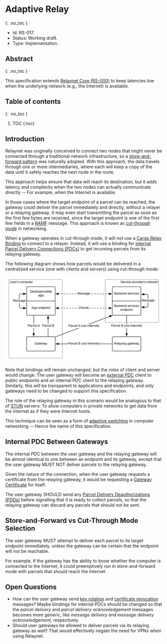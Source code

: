 # Adaptive Relay
{: .no_toc }

- Id: RS-017.
- Status: Working draft.
- Type: Implementation.

## Abstract
{: .no_toc }

This specification extends [Relaynet Core (RS-000)](rs000-core.md) to keep latencies low when the underlying network (e.g., the Internet) is available.

## Table of contents
{: .no_toc }

1. TOC
{:toc}

## Introduction

Relaynet was originally conceived to connect two nodes that might never be connected through a traditional network infrastructure, so a [store-and-forward pattern](https://en.wikipedia.org/wiki/Store_and_forward) was naturally adopted. With this approach, the data travels through one or more intermediaries, where each will keep a copy of the data until it safely reaches the next node in the route.

This approach helps ensure that data will reach its destination, but it adds latency and complexity when the two nodes can actually communicate directly -- For example, when the Internet is available.

In those cases where the target endpoint of a parcel can be reached, the gateway could deliver the parcel immediately and directly, without a relayer or a relaying gateway. It may even start transmitting the parcel as soon as the first few bytes are received, since the target endpoint is one of the first few fields in a [RAMF](rs001-ramf.md) message. This approach is known as [cut-through mode](https://en.wikipedia.org/wiki/Cut-through_switching) in networking.

When a gateway operates in cut-through mode, it will not use a [Cargo Relay Binding](rs000-core.md#cargo-relay-binding) to connect to a relayer. Instead, it will use a binding for [internal Parcel Delivery Connections (PDCs)](rs000-core.md#internal-pdc) to get incoming parcels from its relaying gateway. 

The following diagram shows how parcels would be delivered in a centralized service (one with clients and servers) using cut-through mode:

![](assets/rs017/cut-through-mode.svg)

Note that bindings will remain unchanged, but the roles of client and server would change: The user gateway will become an [external PDC](rs000-core.md#external-pdc) client to public endpoints and an internal PDC client to the relaying gateway. Similarly, this will be transparent to applications and endpoints, and only gateways need to be changed to support this specification.

The role of the relaying gateway in this scenario would be analogous to that of [STUN](https://en.wikipedia.org/wiki/STUN) servers: To allow computers in private networks to get data from the Internet as if they were Internet hosts.

This technique can be seen as a form of [adaptive switching](https://en.wikipedia.org/wiki/Adaptive_switching) in computer networking -- Hence the name of this specification.

## Internal PDC Between Gateways

The internal PDC between the user gateway and the relaying gateway will be almost identical to one between an endpoint and its gateway, except that the user gateway MUST NOT deliver parcels to the relaying gateway.

Given the nature of the connection, when the user gateway requests a certificate from the relaying gateway, it would be requesting a [Gateway Certificate](rs002-pki.md#gateway-certificate) for itself.

The user gateway SHOULD send any [Parcel Delivery Deauthorizations (PDDs)](rs002-pki.md#parcel-delivery-deauthorization-pdd) before signalling that it is ready to collect parcels, so that the relaying gateway can discard any parcels that should not be sent.

## Store-and-Forward vs Cut-Through Mode Selection

The user gateway MUST attempt to deliver each parcel to its target endpoint immediately, unless the gateway can be certain that the endpoint will not be reachable.

For example, if the gateway has the ability to know whether the computer is connected to the Internet, it could preemptively run in store-and-forward mode with parcels that should reach the Internet.

## Open Questions

- How can the user gateway send [key rotation](rs002-pki.md#certificate-and-key-rotation) and [certificate revocation](rs002-pki.md) messages? Maybe bindings for internal PDCs should be changed so that the _parcel delivery_ and _parcel delivery acknowledgement_ messages becomes more generic, like _message delivery_ and _message delivery acknowledgement_, respectively.
- Should user gateways be allowed to deliver parcels via its relaying gateway as well? That would effectively negate the need for VPNs when using Relaynet.
